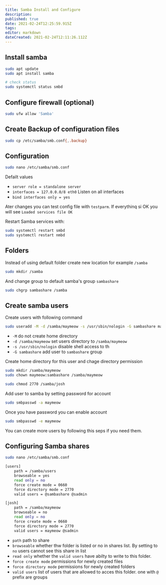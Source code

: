 ```yaml
---
title: Samba Install and Configure
description: 
published: true
date: 2021-02-24T12:25:59.915Z
tags: 
editor: markdown
dateCreated: 2021-02-24T12:11:26.112Z
---
```


## Install samba

``` bash
sudo apt update
sudo apt install samba

# check status
sudo systemctl status smbd
```

## Configure firewall (optional)

``` bash
sudo ufw allow 'Samba'
```

## Create Backup of configuration files

``` bash
sudo cp /etc/samba/smb.conf{,.backup}
```

## Configuration

``` bash
sudo nano /etc/samba/smb.conf
```

Defailt values

* `server role = standalone server`
* `interfaces = 127.0.0.0/8 eth0` Listen on all interfaces
* `bind interfaces only = yes`

Ater changes you can test config file with `testparm`. If everythinq si OK you will see `Loaded services file OK`

Restart Samba services with:

``` bash
sudo systemctl restart smbd
sudo systemctl restart nmbd
```

## Folders

Instead of using default folder create new location for example `/samba`

``` bash
sudo mkdir /samba
```

And change group to default samba's group `sambashare`

``` bash
sudo chgrp sambashare /samba
```

## Create samba users

Create users with following command

``` bash
sudo useradd -M -d /samba/maymeow -s /usr/sbin/nologin -G sambashare maymeow
```

* `-M` do not create home directory
* `-d /samba/maymeow` set users directory to `/samba/maymeow`
* `-s /usr/sbin/nologin` disable shell access to th
* `-G sambashare` add user to `sambashare` group

Create home directory for this user and chage directory permission

``` bash
sudo mkdir /samba/maymeow
sudo chown maymeow:sambashare /samba/maymeow

sudo chmod 2770 /samba/josh
```

Add user to samba by setting password for account

``` bash
sudo smbpasswd -a maymeow
```

Once you have password you can enable account

``` bash
sudo smbpasswd -e maymeow
```

You can create more users by following this seps if you need them.

## Configuring Samba shares

``` bash
sudo nano /etc/samba/smb.conf
```

``` bash
[users]
    path = /samba/users
    browseable = yes
    read only = no
    force create mode = 0660
    force directory mode = 2770
    valid users = @sambashare @sadmin

[josh]
    path = /samba/maymeow
    browseable = no
    read only = no
    force create mode = 0660
    force directory mode = 2770
    valid users = maymeow @sadmin
```

* `path` path to share
* `browseable` whether thw folder is listed or no in shares list. By setting to `no` users cannot see this share in list
* `read only` whether the `valid users` have abilty to write to this folder.
* `force create mode` permissions for newly created files
* `force directory mode` permissions for newly created folders
* `valid users` list of users that are allowed to acces this folder. one with `@` prefix are groups